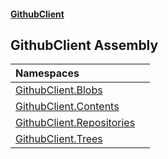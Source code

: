 #### [GithubClient](index.md 'index')

## GithubClient Assembly

| Namespaces | |
| :--- | :--- |
| [GithubClient.Blobs](GithubClient.Blobs.md 'GithubClient.Blobs') | |
| [GithubClient.Contents](GithubClient.Contents.md 'GithubClient.Contents') | |
| [GithubClient.Repositories](GithubClient.Repositories.md 'GithubClient.Repositories') | |
| [GithubClient.Trees](GithubClient.Trees.md 'GithubClient.Trees') | |

